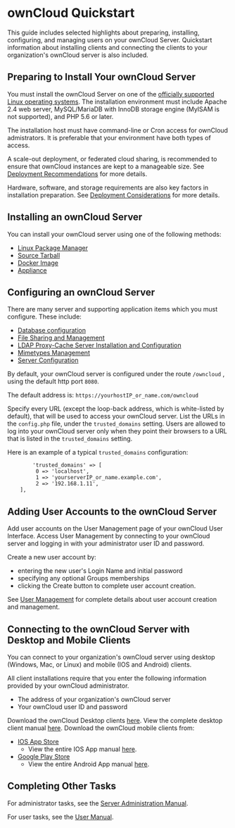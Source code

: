 ﻿# ownCloud Quickstart 
 This guide includes selected highlights about preparing, installing, configuring, and managing users on your ownCloud Server.  Quickstart information about installing clients and connecting the clients to your organization's ownCloud server is  also included.
## Preparing to Install Your ownCloud Server

You must install the ownCloud Server on one of the [officially supported Linux operating systems](https://doc.owncloud.org/server/latest/admin_manual/installation/system_requirements.html).  The installation environment must include Apache 2.4 web server, MySQL/MariaDB with InnoDB storage engine (MyISAM is not supported), and PHP 5.6 or later.  

The installation host must have command-line or Cron access for ownCloud admistrators.  It is preferable that your environment have both types of access.

A scale-out deployment, or federated cloud sharing, is recommended to ensure that ownCloud instances are kept to a manageable size.  See [Deployment Recommendations](https://doc.owncloud.org/server/latest/admin_manual/installation/deployment_recommendations.html) for more details.

Hardware, software, and storage requirements are also key factors in installation preparation. See [Deployment Considerations](https://doc.owncloud.org/server/latest/admin_manual/installation/deployment_considerations.html) for more details.

## Installing an ownCloud Server 
You can install your ownCloud server using one of the following methods:
- [Linux Package Manager](https://doc.owncloud.org/server/latest/admin_manual/installation/linux_installation.html) 
- [Source Tarball](https://doc.owncloud.org/server/latest/admin_manual/installation/source_installation.html)
- [Docker Image](https://doc.owncloud.org/server/latest/admin_manual/installation/docker/)
- [Appliance](https://doc.owncloud.org/server/latest/admin_manual/appliance/installation.html) 

## Configuring an ownCloud Server 
There are many server and supporting application items which you must configure.  These include:
- [Database configuration](https://doc.owncloud.org/server/latest/admin_manual/configuration/database/)
- [File Sharing and Management](https://doc.owncloud.org/server/latest/admin_manual/configuration/files/)
- [LDAP Proxy-Cache Server Installation and Configuration](https://doc.owncloud.org/server/latest/admin_manual/configuration/ldap/ldap_proxy_cache_server_setup.html)
- [Mimetypes Management](https://doc.owncloud.org/server/latest/admin_manual/configuration/mimetypes/index.html)
- [Server Configuration](https://doc.owncloud.org/server/latest/admin_manual/configuration/server/index.html)

By default, your ownCloud server is configured under the route 
``/owncloud`` , using the default http port ``8080``.

The default address is: 
``https://yourhostIP_or_name.com/owncloud``

Specify every URL (except the loop-back address, which is white-listed by default), that will be used to access your ownCloud server. List the URLs in the ``config.php`` file, under the ``trusted_domains`` setting.  Users are allowed to log into your ownCloud server only when they point their browsers to a URL that is listed in the `trusted_domains` setting.

Here is an example of a typical ``trusted_domains`` configuration:

			'trusted_domains' => [
			 0 => 'localhost',
			 1 => 'yourserverIP_or_name.example.com',
			 2 => '192.168.1.11',
		],

## Adding User Accounts to the ownCloud Server
Add user accounts on the User Management page of your ownCloud User Interface. Access User Management by connecting to your ownCloud server and logging in with your administrator user ID and password.

Create a new user account by:
- entering the new user's Login Name and initial password
- specifying any optional Groups memberships
- clicking the Create button to complete user account creation.

See [User Management](https://doc.owncloud.org/server/10.0/admin_manual/configuration/user/) for complete details about user account creation and management.
## Connecting to the ownCloud Server with Desktop and Mobile Clients
You can connect to your organization's ownCloud server using desktop (Windows, Mac, or Linux)  and mobile (IOS and Android) clients.  

All client installations require that you enter the following information provided by your ownCloud administrator.

- The address of your organization's ownCloud server
- Your ownCloud user ID and password

Download the ownCloud Desktop clients [here](https://owncloud.org/download/).  View the complete desktop client manual [here](https://doc.owncloud.org/desktop/latest/).
Download the ownCloud mobile clients from:

- [IOS App Store](https://itunes.apple.com/us/app/owncloud/id543672169?ls=1&mt=8)   
	- View the entire IOS App manual [here](https://doc.owncloud.org/ios/).
- [Google Play Store](https://play.google.com/store/apps/details?id=com.owncloud.android)  
	- View the entire Android App manual [here](https://doc.owncloud.org/android/).
	
## Completing Other Tasks
For administrator tasks, see the [Server Administration Manual](https://doc.owncloud.org/server/latest/admin_manual/). 

For user tasks, see the [User Manual](https://doc.owncloud.org/server/latest/user_manual/).

